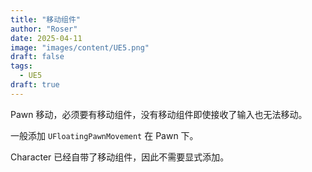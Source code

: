 ```yaml
---
title: "移动组件"
author: "Roser"
date: 2025-04-11
image: "images/content/UE5.png"
draft: false
tags:
  - UE5
draft: true
---
```

Pawn 移动，必须要有移动组件，没有移动组件即使接收了输入也无法移动。

一般添加 `UFloatingPawnMovement` 在 Pawn 下。

Character 已经自带了移动组件，因此不需要显式添加。